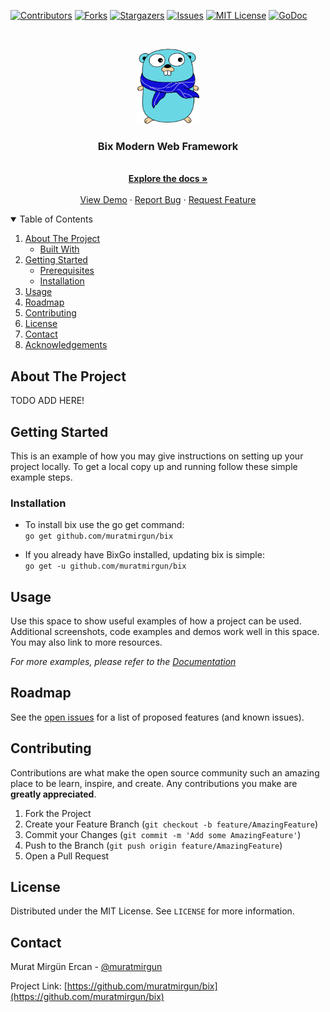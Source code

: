 
[![Contributors][contributors-shield]][contributors-url]
[![Forks][forks-shield]][forks-url]
[![Stargazers][stars-shield]][stars-url]
[![Issues][issues-shield]][issues-url]
[![MIT License][license-shield]][license-url]
[![GoDoc][linkedin-shield]][linkedin-url]



<!-- PROJECT LOGO -->
<br />
<p align="center">
  <a href="https://github.com/muratmirgun/bix">
    <img src="img/logo.png" alt="Logo" width="100" height="120">
  </a>

<h3 align="center">Bix Modern Web Framework</h3>

  <p align="center">
    <br />
    <a href="https://github.com/muratmirgun/bix"><strong>Explore the docs »</strong></a>
    <br />
    <br />
    <a href="https://github.com/muratmirgun/bix">View Demo</a>
    ·
    <a href="https://github.com/muratmirgun/bix/issues">Report Bug</a>
    ·
    <a href="https://github.com/muratmirgun/bix/issues">Request Feature</a>
  </p>




<!-- TABLE OF CONTENTS -->
<details open="open">
  <summary>Table of Contents</summary>
  <ol>
    <li>
      <a href="#about-the-project">About The Project</a>
      <ul>
        <li><a href="#built-with">Built With</a></li>
      </ul>
    </li>
    <li>
      <a href="#getting-started">Getting Started</a>
      <ul>
        <li><a href="#prerequisites">Prerequisites</a></li>
        <li><a href="#installation">Installation</a></li>
      </ul>
    </li>
    <li><a href="#usage">Usage</a></li>
    <li><a href="#roadmap">Roadmap</a></li>
    <li><a href="#contributing">Contributing</a></li>
    <li><a href="#license">License</a></li>
    <li><a href="#contact">Contact</a></li>
    <li><a href="#acknowledgements">Acknowledgements</a></li>
  </ol>
</details>



<!-- ABOUT THE PROJECT -->
## About The Project

TODO ADD HERE!


<!-- GETTING STARTED -->
## Getting Started

This is an example of how you may give instructions on setting up your project locally.
To get a local copy up and running follow these simple example steps.

### Installation


- To install bix use the go get command:  
`go get github.com/muratmirgun/bix`

- If you already have BixGo installed, updating bix is simple:  
`go get -u github.com/muratmirgun/bix`




<!-- USAGE EXAMPLES -->
## Usage

Use this space to show useful examples of how a project can be used. Additional screenshots, code examples and demos work well in this space. You may also link to more resources.

_For more examples, please refer to the [Documentation](https://example.com)_



<!-- ROADMAP -->
## Roadmap

See the [open issues](https://github.com/muratmirgun/bix/issues) for a list of proposed features (and known issues).



<!-- CONTRIBUTING -->
## Contributing

Contributions are what make the open source community such an amazing place to be learn, inspire, and create. Any contributions you make are **greatly appreciated**.

1. Fork the Project
2. Create your Feature Branch (`git checkout -b feature/AmazingFeature`)
3. Commit your Changes (`git commit -m 'Add some AmazingFeature'`)
4. Push to the Branch (`git push origin feature/AmazingFeature`)
5. Open a Pull Request



<!-- LICENSE -->
## License

Distributed under the MIT License. See `LICENSE` for more information.



<!-- CONTACT -->
## Contact

Murat Mirgün Ercan - [@muratmirgun](https://twitter.com/muratmirgun) 

Project Link: [https://github.com/muratmirgun/bix](https://github.com/muratmirgun/bix)








<!-- MARKDOWN LINKS & IMAGES -->
<!-- https://www.markdownguide.org/basic-syntax/#reference-style-links -->
[contributors-shield]: https://img.shields.io/github/contributors/muratmirgun/bix.svg?style=for-the-badge
[contributors-url]: https://github.com/muratmirgun/bix/graphs/contributors
[forks-shield]: https://img.shields.io/github/forks/muratmirgun/bix.svg?style=for-the-badge
[forks-url]: https://github.com/muratmirgun/bix/network/members
[stars-shield]: https://img.shields.io/github/stars/muratmirgun/bix.svg?style=for-the-badge
[stars-url]: https://github.com/muratmirgun/bix/stargazers
[issues-shield]: https://img.shields.io/github/issues/muratmirgun/bix.svg?style=for-the-badge
[issues-url]: https://github.com/muratmirgun/bix/issues
[license-shield]: https://img.shields.io/github/license/muratmirgun/bix.svg?style=for-the-badge
[license-url]: https://github.com/muratmirgun/bix/blob/master/LICENSE.txt
[linkedin-shield]: https://pkg.go.dev/badge/github.com/muratmirgun/bix?status.svg?style=for-the-badge&logo=go&colorB=555
[linkedin-url]: https://pkg.go.dev/badge/github.com/muratmirgun/bix
